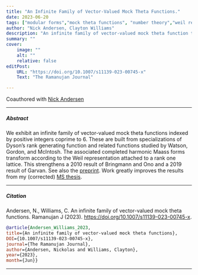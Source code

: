 ```yaml
---
title: "An Infinite Family of Vector-Valued Mock Theta Functions." 
date: 2023-06-20
tags: ["modular forms","mock theta functions", "number theory","weil representation", "maass forms"]
author: "Nick Andersen, Clayton Williams"
description: "An infinite family of vector-valued mock theta function transforming according to the Weil representation" 
summary: "" 
cover:
    image: ""
    alt: ""
    relative: false
editPost:
    URL: "https://doi.org/10.1007/s11139-023-00745-x"
    Text: "The Ramanujan Journal"

---
```

Coauthored with [Nick Andersen](https://www.google.com/url?q=https%3A%2F%2Fmath.byu.edu%2F~nick%2F&sa=D)


---

##### Abstract

We exhibit an infinite family of vector-valued mock theta functions indexed by positive integers coprime to 6. These are built from specializations of Dyson’s rank generating function and related functions studied by Watson, Gordon, and McIntosh. The associated completed harmonic Maass forms transform according to the Weil representation attached to a rank one lattice. This strengthens a 2010 result of Bringmann and Ono and a 2019 result of Garvan. See also the [preprint](https://arxiv.org/abs/2212.08574). Work greatly improves the results from my (corrected) [MS thesis](content/papers/hecke-relns/msthesis.pdf).

----

##### Citation
Andersen, N., Williams, C. An infinite family of vector-valued mock theta functions. Ramanujan J (2023). https://doi.org/10.1007/s11139-023-00745-x.

```BibTeX
@article{Andersen_Williams_2023,
title={An infinite family of vector-valued mock theta functions},
DOI={10.1007/s11139-023-00745-x},
journal={The Ramanujan Journal},
author={Andersen, Nickolas and Williams, Clayton},
year={2023},
month={Jun}} 
```

---

